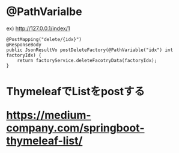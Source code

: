 # @PathVarialbe
ex) http://127.0.0.1/index/1

```
@PostMapping("delete/{idx}")
@ResponseBody
public JsonResultVo postDeleteFactory(@PathVariable("idx") int factoryIdx) {
	return factoryService.deleteFacotryData(factoryIdx);
}
```

# ThymeleafでList<Object>をpostする
https://medium-company.com/springboot-thymeleaf-list/